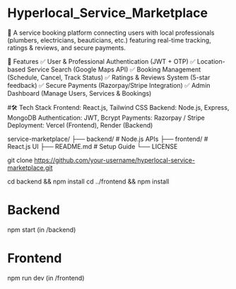 # Hyperlocal_Service_Marketplace
🚀 A service booking platform connecting users with local professionals (plumbers, electricians, beauticians, etc.) featuring real-time tracking, ratings &amp; reviews, and secure payments.

📌 Features
✅ User & Professional Authentication (JWT + OTP)
✅ Location-based Service Search (Google Maps API)
✅ Booking Management (Schedule, Cancel, Track Status)
✅ Ratings & Reviews System (5-star feedback)
✅ Secure Payments (Razorpay/Stripe Integration)
✅ Admin Dashboard (Manage Users, Services & Bookings)

#🛠 Tech Stack
Frontend: React.js, Tailwind CSS
Backend: Node.js, Express, MongoDB
Authentication: JWT, Bcrypt
Payments: Razorpay / Stripe
Deployment: Vercel (Frontend), Render (Backend)

service-marketplace/
├── backend/            # Node.js APIs
├── frontend/           # React.js UI
├── README.md           # Setup Guide
└── LICENSE

git clone https://github.com/your-username/hyperlocal-service-marketplace.git

cd backend && npm install
cd ../frontend && npm install

# Backend
npm start (in /backend)

# Frontend
npm run dev (in /frontend)
